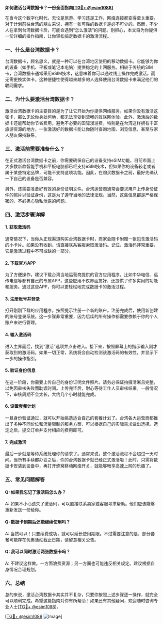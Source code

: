 **如何激活台湾数据卡？一份全面指南[[TG💪+ @esim1088](https://t.me/s/esim1088)]**

在当今这个数字化时代，无论是旅游、学习还是工作，网络连接都变得至关重要。对于计划前往台湾的朋友来说，拥有一张可靠的数据卡是必不可少的。然而，不少人在拿到台湾数据卡后，可能会遇到“怎么激活”的问题。别担心，本文将为你提供一份详细的操作指南，让你轻松搞定数据卡的激活流程。

### 一、什么是台湾数据卡？

台湾数据卡，顾名思义，就是一种可以在台湾地区使用的移动数据卡。它能够为你的设备（如手机、平板或笔记本电脑）提供稳定的上网服务。相较于传统的SIM卡，台湾数据卡通常采用eSIM技术，这意味着你可以通过线上操作完成激活，而无需更换实体卡。这种便捷性使得越来越多的人选择使用台湾数据卡来满足他们的联网需求。

### 二、为什么要激活台湾数据卡？

激活台湾数据卡的主要目的是为了让它开始为你提供网络服务。如果你没有激活这张卡，那么无论你身处何地，都无法享受到流畅的互联网体验。此外，激活后的数据卡还能帮助你节省费用，避免不必要的国际漫游费。特别是在台湾这样拥有丰富旅游资源的地方，一张激活好的数据卡能让你随时查询地图、浏览信息，甚至与家人朋友保持联系。

### 三、激活前需要准备什么？

在正式激活台湾数据卡之前，你需要确保自己的设备支持eSIM功能。目前市面上大多数新款智能手机和平板电脑都已经支持eSIM技术，但如果你的设备较老或者属于某些特定品牌，可能不支持这项功能。因此，在购买数据卡之前，最好先确认一下自己的设备是否兼容。

另外，还需要准备好有效的身份证明文件。台湾运营商通常会要求用户上传身份证件的照片以验证身份，这是为了遵守当地的法律法规。当然，这些信息都是严格保密的，不必担心隐私泄露的问题。

### 四、激活步骤详解

#### 1. 获取激活码

通常情况下，当你从正规渠道购买台湾数据卡时，商家会随卡附赠一张包含激活码的小卡片。如果没有收到，请直接联系客服索取激活码。记住，激活码非常重要，它是激活过程中不可或缺的一部分。

#### 2. 下载官方APP

为了方便操作，建议下载台湾当地运营商提供的官方应用程序。比如中华电信、远传电信等都有自己的专属APP，这些应用不仅界面友好，还提供了许多实用的功能和服务。通过这些APP，你可以更轻松地完成数据卡的激活过程。

#### 3. 注册账号并登录

打开刚刚下载的应用程序，按照提示注册一个新的账户。注册完成后，使用新创建的账号登录系统。这一步骤非常重要，因为后续的所有操作都需要依赖于你的个人账户来进行管理。

#### 4. 输入激活码

进入主界面后，找到“激活”选项并点击进入。接下来，按照屏幕上的指示输入刚才获取到的激活码。如果一切正常，系统将会自动检测该激活码的有效性，并显示下一步的操作指引。

#### 5. 验证身份信息

在这一阶段，你需要上传自己的身份证明文件照片。请务必保证拍摄清晰且完整，以免因审核失败而耽误时间。上传完毕后，耐心等待工作人员审核结果。一般情况下，审核周期不会太长，大约几个小时就能完成。

#### 6. 设置套餐计划

一旦身份验证通过，就可以开始挑选适合自己的套餐计划了。台湾各大运营商都推出了多种不同价位和流量限制的服务方案，可以根据自己的实际需求做出选择。选定之后，提交订单并支付相应的费用即可。

#### 7. 完成激活

最后一步就是等待系统处理你的请求了。通常来说，整个激活流程不会超过一天时间。当所有手续都办妥之后，你的台湾数据卡就已经正式激活啦！此时，只需将数据卡安装到设备中，再打开蜂窝移动网络开关，就能够畅享高速上网的乐趣了。

### 五、常见问题解答

#### Q: 如果我忘记了激活码怎么办？
A: 如果不小心遗失了激活码，可以直接联系卖家或客服寻求帮助。他们应该能够重新发送一份给你。

#### Q: 数据卡到期后还能继续使用吗？
A: 当然可以！只要续费成功，就可以延长使用期限。不过需要注意的是，部分套餐可能存在优惠活动截止日期，请留意相关公告。

#### Q: 我可以同时激活两张数据卡吗？
A: 不建议这样做。一方面浪费资源；另一方面也可能违反相关规定。建议根据自身情况合理规划。

### 六、总结

总的来说，激活台湾数据卡其实并不复杂，只要你按照上述步骤逐一操作，就完全可以顺利完成。希望这篇指南对你有所帮助！如果还有其他疑问，欢迎随时咨询专业人士[[TG💪+ @esim1088](https://t.me/s/esim1088)]。

[[TG💪+ @esim1088](https://t.me/s/esim1088) ![Image](https://i.postimg.cc/4NQfJmqS/Snipaste-2025-05-13-00-14-12.png)]